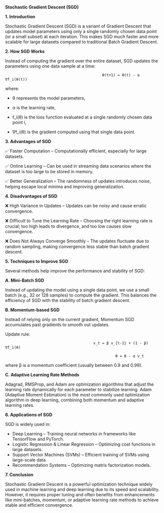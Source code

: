 **Stochastic Gradient Descent (SGD)**


**1. Introduction**

Stochastic Gradient Descent (SGD) is a variant of Gradient Descent that updates model parameters using only a single randomly chosen data point (or a small subset) at each iteration. This makes SGD much faster and more scalable for large datasets compared to traditional Batch Gradient Descent.

**2. How SGD Works**

Instead of computing the gradient over the entire dataset, SGD updates the parameters using one data sample at a time:


                                                θ(t+1) = θ(t) - α ∇f_i(θ(t))


where:
- θ represents the model parameters,

- α is the learning rate,

- f_i(θ) is the loss function evaluated at a single randomly chosen data point i,

- ∇f_i(θ) is the gradient computed using that single data point.

**3. Advantages of SGD**

✅ Faster Computation – Computationally efficient, especially for large datasets.

✅ Online Learning – Can be used in streaming data scenarios where the dataset is too large to be stored in memory.

✅ Better Generalization – The randomness of updates introduces noise, helping escape local minima and improving generalization.

**4. Disadvantages of SGD**

❌ High Variance in Updates – Updates can be noisy and cause erratic convergence.

❌ Difficult to Tune the Learning Rate – Choosing the right learning rate is crucial; too high leads to divergence, and too low causes slow convergence.

❌ Does Not Always Converge Smoothly – The updates fluctuate due to random sampling, making convergence less stable than batch gradient descent.

**5. Techniques to Improve SGD**

Several methods help improve the performance and stability of SGD:

**A. Mini-Batch SGD**

Instead of updating the model using a single data point, we use a small batch (e.g., 32 or 128 samples) to compute the gradient. This balances the efficiency of SGD with the stability of batch gradient descent.

**B. Momentum-based SGD**

Instead of relying only on the current gradient, Momentum SGD accumulates past gradients to smooth out updates.

Update rule:

                                            v_t = β v_{t-1} + (1 - β) ∇f_i(θ)

                                                      θ = θ - α v_t



where β is a momentum coefficient (usually between 0.9 and 0.99).

**C. Adaptive Learning Rate Methods**

Adagrad, RMSProp, and Adam are optimization algorithms that adjust the learning rate dynamically for each parameter to stabilize learning. Adam (Adaptive Moment Estimation) is the most commonly used optimization algorithm in deep learning, combining both momentum and adaptive learning rates.

**6. Applications of SGD**

SGD is widely used in:

- Deep Learning – Training neural networks in frameworks like TensorFlow and PyTorch.
- Logistic Regression & Linear Regression – Optimizing cost functions in large datasets.
- Support Vector Machines (SVMs) – Efficient training of SVMs using large-scale data.
- Recommendation Systems – Optimizing matrix factorization models.

**7. Conclusion**

Stochastic Gradient Descent is a powerful optimization technique widely used in machine learning and deep learning due to its speed and scalability. However, it requires proper tuning and often benefits from enhancements like mini-batches, momentum, or adaptive learning rate methods to achieve stable and efficient convergence.






